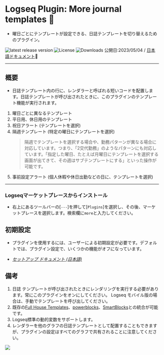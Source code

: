 # Logseq Plugin: More journal templates 🛌

- 曜日ごとにテンプレートが設定できる、日誌テンプレートを切り替えるためのプラグイン。

[](https://github.com/YU000jp/logseq-plugin-weekdays-and-weekends/releases)![latest release version](https://img.shields.io/github/v/release/YU000jp/logseq-plugin-weekdays-and-weekends) [](https://github.com/YU000jp/logseq-plugin-weekdays-and-weekends/LICENSE)![License](https://img.shields.io/github/license/YU000jp/logseq-plugin-weekdays-and-weekends?color=blue) [](https://github.com/YU000jp/logseq-plugin-weekdays-and-weekends/releases)![Downloads](https://img.shields.io/github/downloads/YU000jp/logseq-plugin-weekdays-and-weekends/total.svg)
 公開日:2023/05/04 /
 [日本語ドキュメント](https://github.com/YU000jp/logseq-plugin-weekdays-and-weekends/wiki/%E6%97%A5%E6%9C%AC%E8%AA%9E%E3%83%89%E3%82%AD%E3%83%A5%E3%83%A1%E3%83%B3%E3%83%88)📝

---

## 概要

- 日誌テンプレート内の行に、レンダラーと呼ばれる短いコードを配置します。日誌テンプレートが呼び出されたときに、このプラグインのテンプレート機能が実行されます。

1. 曜日ごとに異なるテンプレート
1. 平日用、休日用のテンプレート
1. 祝日アラート (テンプレートを選択)
1. 隔週テンプレート (特定の曜日にテンプレートを選択)
   > 隔週でテンプレートを選択する場合や、勤務パターンが異なる場合に対応しています。つまり、「2交代勤務」のようなパターンにも対応しています。「指定した曜日、たとえば月曜日にテンプレートを選択する画面が出てきて、その週はサブテンプレートにする」といった操作が可能です。
1. 事前設定アラート (個人休暇や休日出勤などの日に、テンプレートを選択)

---

### Logseqマーケットプレースからインストール

- 右上にあるツールバーの[`---`]を押して[`Plugins`]を選択し、その後、マーケットプレースを選択します。検索欄に`more`と入力してください。

## 初期設定

- プラグインを使用するには、ユーザーによる初期設定が必要です。デフォルトでは、プラグイン設定で、いくつかの機能がオフになっています。

- *[セットアップ ドキュメント (日本語)](https://github.com/YU000jp/logseq-plugin-weekdays-and-weekends/wiki/%E6%97%A5%E6%9C%AC%E8%AA%9E%E3%83%89%E3%82%AD%E3%83%A5%E3%83%A1%E3%83%B3%E3%83%88)*

## 備考

1. 日誌 テンプレートが呼び出されたときにレンダリングを実行する必要があります。常にこのプラグインをオンにしてください。 Logseq モバイル版の場合は、手動でテンプレートを呼び出してください。
1. 既存の[Full House Templates](https://github.com/stdword/logseq13-full-house-plugin)、[powerblocks](https://github.com/hkgnp/logseq-powerblocks-plugin)、[SmartBlocks](https://github.com/sawhney17/logseq-smartblocks)との統合が可能です。
1. Logseq標準の動的変数をサポートします。
1. レンダラーを他のグラフの日誌テンプレートとして配置することもできますが、プラグインの設定はすべてのグラフで共有されることに注意してください。

<a href="https://www.buymeacoffee.com/yu000japan"><img src="https://img.buymeacoffee.com/button-api/?text=Buy me a pizza&emoji=🍕&slug=yu000japan&button_colour=FFDD00&font_colour=000000&font_family=Poppins&outline_colour=000000&coffee_colour=ffffff" /></a>
